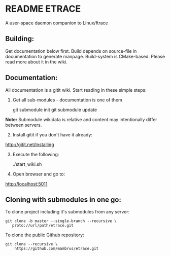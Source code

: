 README ETRACE
=============

A user-space daemon companion to Linux/ftrace

Building:
---------

Get documentation below first. Build depends on source-file in
documentation to generate manpage. Build-system is CMake-based. Please read
more about it in the wiki.

Documentation:
--------------

All documentation is a gitit wiki. Start reading in these simple steps:

1) Get all sub-modules - documentation is one of them

    git submodule init
    git submodule update

**Note:** Submodule wikidata is relative and content may intentionally
differ between servers.

2) Install gitit if you don't have it already:

http://gitit.net/Installing

3) Execute the following:

    ./start_wiki.sh

4) Open browser and go to:

[http://localhost:5011](http://localhost:5011)

Cloning with submodules in one go:
----------------------------------

To clone project including it's submodules from any server:

    git clone -b master --single-branch --recursive \
	   proto://url/path/etrace.git

To clone the public Github repository:

    git clone --recursive \
	    https://github.com/mambrus/etrace.git



